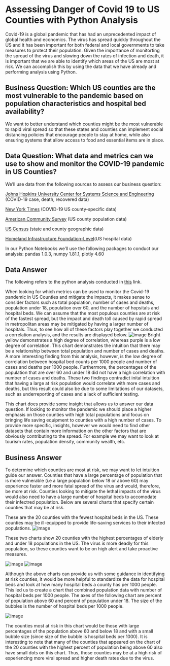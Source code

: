 # Assessing Danger of Covid 19 to US Counties with Python Analysis
Covid-19 is a global pandemic that has had an unprecedented impact of global health and economics.  The virus has spread quickly throughout the US and it has been important for both federal and local governments to take measures to protect their population.  Given the importance of monitorting the spread of the virus and slowing down the rates of infection and death, it is important that we are able to identify which areas of the US are most at risk.  We can accomplish this by using the data that we have already and performing analysis using Python.

## Business Question: Which US counties are the most vulnerable to the pandemic based on population characteristics and hospital bed availability?
We want to better understand which counties might be the most vulnerable to rapid viral spread so that these states and counties can implement social distancing policies that encourage people to stay at home, while also ensuring systems that allow access to food and essential items are in place.

## Data Question: What data and metrics can we use to show and monitor the COVID-19 pandemic in US Counties?
We’ll use data from the following sources to assess our business question:

[Johns Hopkins University Center for Systems Science and Engineering](https://github.com/CSSEGISandData/COVID-19) (COVID-19 case, death, recovered data)

[New York Times](https://github.com/nytimes/covid-19-data) (COVID-19 US county-specific data)

[American Community Survey](https://data.census.gov/cedsci/table?q=United%20States&g=0100000US.050000&tid=ACSST5Y2018.S0101&hidePreview=false&vintage=2018&layer=VT_2018_050_00_PY_D1&cid=DP05_0001E&t=Populations%20and%20People) (US county population data)

[US Census](https://www.census.gov/geographies/reference-files/2018/demo/popest/2018-fips.html) (state and county geographic data)

[Homeland Infrastructure Foundation-Level](https://hifld-geoplatform.opendata.arcgis.com/datasets/hospitals)(US hospital data)

In our Python Notebooks we’ll use the following packages to conduct our analysis:
  pandas 1.0.3, numpy 1.81.1, plotly 4.60

## Data Answer

The following refers to the python analysis conducted in [this](htps://github.com/diallo-scott/covid-19-county-risk-python-analysis/blob/master/Covid_19.ipynb) link.

When looking for which metrics can be used to monitor the Covid-19 pandemic in US Counties and mitigate the impacts, it makes sense to consider factors such as total population, number of cases and deaths, population under 18, population over 60, and the number of hopsitals and hospital beds.  We can assume that the most populous counties are at risk of the fastest spread, but the impact and death toll caused by rapid spread in metropolitan areas may be mitigated by having a larger number of hospitals.  Thus, to see how all of these factors play together we conducted a correlation analysis, and the results are displayed below.
![image](https://github.com/diallo-scott/covid-19-county-risk-python-analysis/blob/master/Plots/Covid%20Correlation%20Heatmap.png)
Bright yellow demonstrates a high degree of correlation, whereas purple is a low degree of correlation.  This chart demonstrates the intuition that there may be a relationship between total population and number of cases and deaths.  A more interesting finding from this analysis, however, is the low degree of correlation between hospital bed counts per 1000 people and number of cases and deaths per 1000 people.  Furthermore, the percentages of the population that are over 60 and under 18 did not have a high correlation with number of cases and deaths.  These two findings contradict inital intuition that having a large at risk population would correlate with more cases and deaths, but this result could also be due to some limitations of our datasets, such as underreporting of cases and a lack of sufficient testing.

This chart does provide some insight that allows us to answer our data question.  If looking to monitor the pandemic we should place a higher emphasis on those counties with high total populations and focus on bringing life saving equipment to counties with a high number of cases.  To provide more specific, insights, however we would need to find other datasets that contain more information on the other factors that are obviously contributing to the spread.  For example we may want to look at tourism rates, population density, community wealth, etc.

## Business Answer

To determine which counties are most at risk, we may want to let intuition guide our answer.  Counties that have a large percentage of population that is more vulnerable (i.e a large population below 18 or above 60) may experience faster and more fatal spread of the virus and would, therefore, be more at risk.  Counties looking to mitigate the lethal impacts of the virus would also need to have a large number of hospital beds to accomodate their infectred population.  Below are several charts that specify certain counties that may be at risk.

These are the 20 counties with the fewest hospital beds in the US.  These counties may be ill-equipped to provide life-saving services to their infected populations.
![image](https://github.com/diallo-scott/covid-19-county-risk-python-analysis/blob/master/Plots/US%20Counties%20with%20the%20Fewest%20Hospital%20Beds.png)

These two charts show 20 counties with the highest percentages of elderly and under 18 populations in the US.  The virus is more deadly for this population, so these counties want to be on high alert and take proactive measures.

![image](https://github.com/diallo-scott/covid-19-county-risk-python-analysis/blob/master/Plots/US%20Counties%20with%20the%20Highest%20Percent%20of%20Population%20Ages%2060%2B.png)
![image](https://github.com/diallo-scott/covid-19-county-risk-python-analysis/blob/master/Plots/US%20Counties%20with%20the%20Highest%20Percent%20of%20Population%20Under%20Age%2018.png)

Although the above charts can provide us with some guidance in identifying at risk counties, it would be more helpful to standardize the data for hospital beds and look at how many hospital beds a county has per 1000 people.  This led us to create a chart that combined population data with number of hospital beds per 1000 people. The axes of the following chart are percent of population above 60 and percent of population under 18.  The size of the bubbles is the number of hospital beds per 1000 people.

![image](https://github.com/diallo-scott/covid-19-county-risk-python-analysis/blob/master/Plots/Percentage%20of%20Population%20Under%2018%20and%20Over%2060%20in%20US%20Counties.png)

The counties most at risk in this chart would be those with large percentages of the population above 60 and below 18 and with a small bubble size (since size of the bubble is hospital beds per 1000).  It is interesting to note that many of the counties that appeared on the chart of the 20 counties with the highest percent of population being above 60 also have small dots on this chart.  Thus, those counties may be at a high risk of experiencing more viral spread and higher death rates due to the virus.
